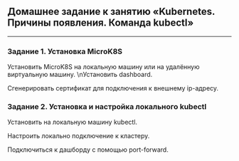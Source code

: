 ## Домашнее задание к занятию «Kubernetes. Причины появления. Команда kubectl»
-------
### Задание 1. Установка MicroK8S
Установить MicroK8S на локальную машину или на удалённую виртуальную машину.
\nУстановить dashboard.

Сгенерировать сертификат для подключения к внешнему ip-адресу.
### Задание 2. Установка и настройка локального kubectl
Установить на локальную машину kubectl.

Настроить локально подключение к кластеру.

Подключиться к дашборду с помощью port-forward.
